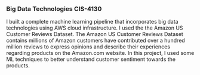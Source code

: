 ### Big Data Technologies CIS-4130
I built a complete machine learning pipeline that incorporates big data technologies using AWS cloud infrastructure. I used the the Amazon US Customer Reviews Dataset. The Amazon US Customer Reviews Dataset contains millions of Amazon customers have contributed over a hundred million reviews to express opinions and describe their experiences regarding products on the Amazon.com website. In this project, I used some ML techniques to better understand customer sentiment towards the products.
